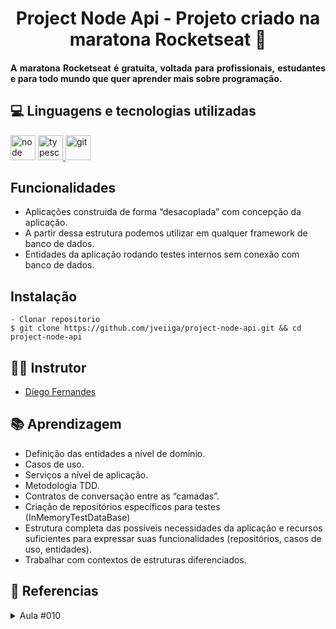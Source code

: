 <h1 align="center">Project Node Api - Projeto criado na maratona Rocketseat 🚀</h1>
<h4 align="justify">A maratona Rocketseat é gratuita, voltada para profissionais, estudantes e para todo mundo que quer aprender mais sobre programação.</h4>

## 💻 Linguagens e tecnologias utilizadas
<p align="left"> 
<a href="https://nodejs.org/en/" target="_blank"><img src="https://encrypted-tbn0.gstatic.com/images?q=tbn:ANd9GcS3uoxh_i09Kql4OVB5AjetPvijl-mxrxkTYpojSZnE1ktqBQPKiG67syvAYntqQO-_QhM&usqp=CAU" alt="node" width="40" height="40" max-width="100%"></a> 
<a href="https://www.typescriptlang.org/docs/handbook/2/generics.html" target="_blank"><img src="https://appmasters.io/static/typescript-logo-26cc95f255ccb936d154b43614f61602.png" alt="typescript" width="40" height="40" max-width="100%"> </a> 
<a href="https://git-scm.com/" target="_blank"> <img src="https://www.vectorlogo.zone/logos/git-scm/git-scm-icon.svg" alt="git" width="40" height="40"/> </a> 

## Funcionalidades
  - Aplicações construida de forma “desacoplada” com concepção da aplicação.
  - A partir dessa estrutura podemos utilizar em qualquer framework de banco de dados.
  - Entidades da aplicação rodando testes internos sem conexão com banco de dados.

## Instalação

    - Clonar repositorio
    $ git clone https://github.com/jveiiga/project-node-api.git && cd project-node-api

## 👨‍🏫 Instrutor

- <a href="https://github.com/diego3g">Diego Fernandes</a> 

## 📚 Aprendizagem

- Definição das entidades a nível de domínio.
- Casos de uso. 
- Serviços a nível de aplicação.
- Metodologia TDD.
- Contratos de conversação entre as “camadas”. 
- Criação de repositórios específicos para testes (InMemoryTestDataBase)
- Estrutura completa das possíveis necessidades da aplicação e recursos suficientes para expressar suas funcionalidades (repositórios, casos de uso, entidades).
- Trabalhar com contextos de estruturas diferenciados.  
  
## 📂 Referencias
  <details>
    <summary>Aula #010</summary>
      - <a href="https://www.martinfowler.com/bliki/InMemoryTestDatabase.html">InMemoryTestDatabase</a> <br>
  </details>
  

